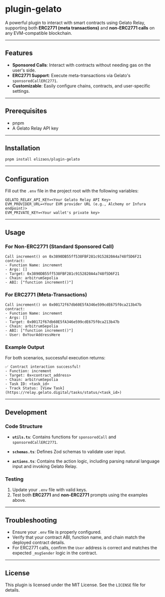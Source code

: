 # plugin-gelato

A powerful plugin to interact with smart contracts using Gelato Relay, supporting both **ERC2771 (meta transactions)** and **non-ERC2771 calls** on any EVM-compatible blockchain.

---

## Features

-   **Sponsored Calls**: Interact with contracts without needing gas on the user's side.
-   **ERC2771 Support**: Execute meta-transactions via Gelato's `sponsoredCallERC2771`.
-   **Customizable**: Easily configure chains, contracts, and user-specific settings.

---

## Prerequisites

-   pnpm
-   A Gelato Relay API key

---

## Installation

```
pnpm install elizaos/plugin-gelato
```

---

## Configuration

Fill out the `.env` file in the project root with the following variables:

```
GELATO_RELAY_API_KEY=<Your Gelato Relay API Key>
EVM_PROVIDER_URL=<Your EVM provider URL (e.g., Alchemy or Infura endpoint)>
EVM_PRIVATE_KEY=<Your wallet's private key>
```

---

## Usage

### For Non-ERC2771 (Standard Sponsored Call)

```plaintext
Call increment() on 0x3890DB55ff538FBF281c9152820A4a748f5D6F21 contract:
- Function Name: increment
- Args: []
- Target: 0x3890DB55ff538FBF281c9152820A4a748f5D6F21
- Chain: arbitrumSepolia
- ABI: ["function increment()"]
```

### For ERC2771 (Meta-Transactions)

```plaintext
Call increment() on 0x00172f67db60E5fA346e599cdE675f0ca213b47b contract:
- Function Name: increment
- Args: []
- Target: 0x00172f67db60E5fA346e599cdE675f0ca213b47b
- Chain: arbitrumSepolia
- ABI: ["function increment()"]
- User: 0xYourAddressHere
```

### Example Output

For both scenarios, successful execution returns:

```plaintext
✅ Contract interaction successful!
- Function: increment
- Target: 0x<contract_address>
- Chain: arbitrumSepolia
- Task ID: <task_id>
- Track Status: [View Task](https://relay.gelato.digital/tasks/status/<task_id>)
```

---

## Development

### Code Structure

-   **`utils.ts`**:
    Contains functions for `sponsoredCall` and `sponsoredCallERC2771`.

-   **`schemas.ts`**:
    Defines Zod schemas to validate user input.

-   **`actions.ts`**:
    Contains the action logic, including parsing natural language input and invoking Gelato Relay.

### Testing

1. Update your `.env` file with valid keys.
2. Test both **ERC2771** and **non-ERC2771** prompts using the examples above.

---

## Troubleshooting

-   Ensure your `.env` file is properly configured.
-   Verify that your contract ABI, function name, and chain match the deployed contract details.
-   For ERC2771 calls, confirm the `User` address is correct and matches the expected `_msgSender` logic in the contract.

---

## License

This plugin is licensed under the MIT License. See the `LICENSE` file for details.

```

```
